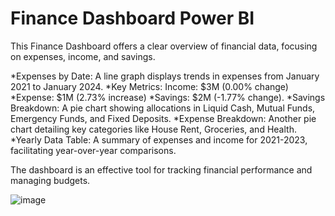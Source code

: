 # Finance Dashboard Power BI
This Finance Dashboard offers a clear overview of financial data, focusing on expenses, income, and savings.  

*Expenses by Date: A line graph displays trends in expenses from January 2021 to January 2024. 
  *Key Metrics: Income: $3M (0.00% change) 
  *Expense: $1M (2.73% increase) 
  *Savings: $2M (-1.77% change). 
*Savings Breakdown: A pie chart showing allocations in Liquid Cash, Mutual Funds, Emergency Funds, and Fixed Deposits. 
*Expense Breakdown: Another pie chart detailing key categories like House Rent, Groceries, and Health. 
*Yearly Data Table: A summary of expenses and income for 2021-2023, facilitating year-over-year comparisons. 

The dashboard is an effective tool for tracking financial performance and managing budgets.

![image](https://github.com/user-attachments/assets/1c80519e-54d9-416d-ae7c-00f6c5c19acf)
